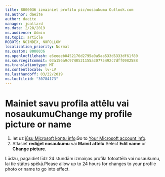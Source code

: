 ```yaml
---
title: 8000036 izmainiet profilu pic/nosaukumu Outlook.com
ms.author: daeite
author: daeite
manager: joallard
ms.date: 2/28/2019
ms.audience: Admin
ms.topic: article
ROBOTS: NOINDEX, NOFOLLOW
localization_priority: Normal
ms.custom: 8000036
ms.openlocfilehash: e6eeeeb0452176d2795a0a5aa533d5333df61f80
ms.sourcegitcommit: 03a156a9c9740521155a30775492c7dff0982588
ms.translationtype: MT
ms.contentlocale: lv-LV
ms.lasthandoff: 03/22/2019
ms.locfileid: "30784173"
---
```

# <a name="change-my-profile-picture-or-name"></a><span data-ttu-id="a6df1-102">Mainiet savu profila attēlu vai nosaukumu</span><span class="sxs-lookup"><span data-stu-id="a6df1-102">Change my profile picture or name</span></span>

1. <span data-ttu-id="a6df1-103">Iet uz [jūsu Microsoft kontu info](https://go.microsoft.com/fwlink/p/?linkid=860841).</span><span class="sxs-lookup"><span data-stu-id="a6df1-103">Go to [Your Microsoft account info](https://go.microsoft.com/fwlink/p/?linkid=860841).</span></span>
1. <span data-ttu-id="a6df1-104">Atlasiet **rediģēt nosaukumu** vai **Mainīt attēlu**.</span><span class="sxs-lookup"><span data-stu-id="a6df1-104">Select **Edit name** or **Change picture**.</span></span>

<span data-ttu-id="a6df1-105">Lūdzu, pagaidiet līdz 24 stundām izmaiņas profila fotoattēla vai nosaukumu, lai tie stātos spēkā.</span><span class="sxs-lookup"><span data-stu-id="a6df1-105">Please allow up to 24 hours for changes to your profile photo or name to go into effect.</span></span>